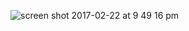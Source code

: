 ![screen shot 2017-02-22 at 9 49 16 pm](https://cloud.githubusercontent.com/assets/25205277/23244767/37df189c-f94d-11e6-8515-cb6076d4fb2d.png)
